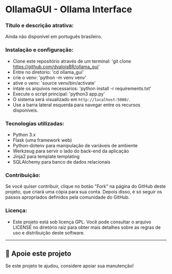 # OllamaGUI - Ollama Interface

### Título e descrição atrativa:
Ainda não disponível em português brasileiro. 

### Instalação e configuração:

- Clone este repositório através de um terminal: 'git clone https://github.com/dvaloisBR/ollama_gui'
- Entre no diretorio: 'cd ollama_gui'
- crie o venv: 'python -m venv venv'
- ative o venv: 'source venv/bin/activate'
- intale os arquivos necessarios: 'python install -r requirements.txt'
- Execute o script principal: 'python3 app.py'
- O sistema será visualizado em `http://localhost:5000/`.
- Use a barra lateral esquerda para navegar entre os recursos disponíveis.

### Tecnologias utilizadas:

- Python 3.x
- Flask (uma framework web)
- Python-dotenv para manipulação de variáveis de ambiente
- Werkzeug para servir o lado do back-end da aplicação
- Jinja2 para template templating
- SQLAlchemy para banco de dados relacionais

### Contribuição:
Se você quiser contribuir, clique no botão "Fork" na página do GitHub deste projeto, que criará uma cópia para sua conta. Depois disso, é só seguir os passos apropriados definidos pela comunidade do GitHub.

### Licença:

- Este projeto está sob licença GPL. Você pode consultar o arquivo LICENSE no diretório raiz para obter mais detalhes sobre as regras de uso e distribuição deste software.

---

## 💖 Apoie este projeto

Se este projeto te ajudou, considere apoiar sua manutenção!